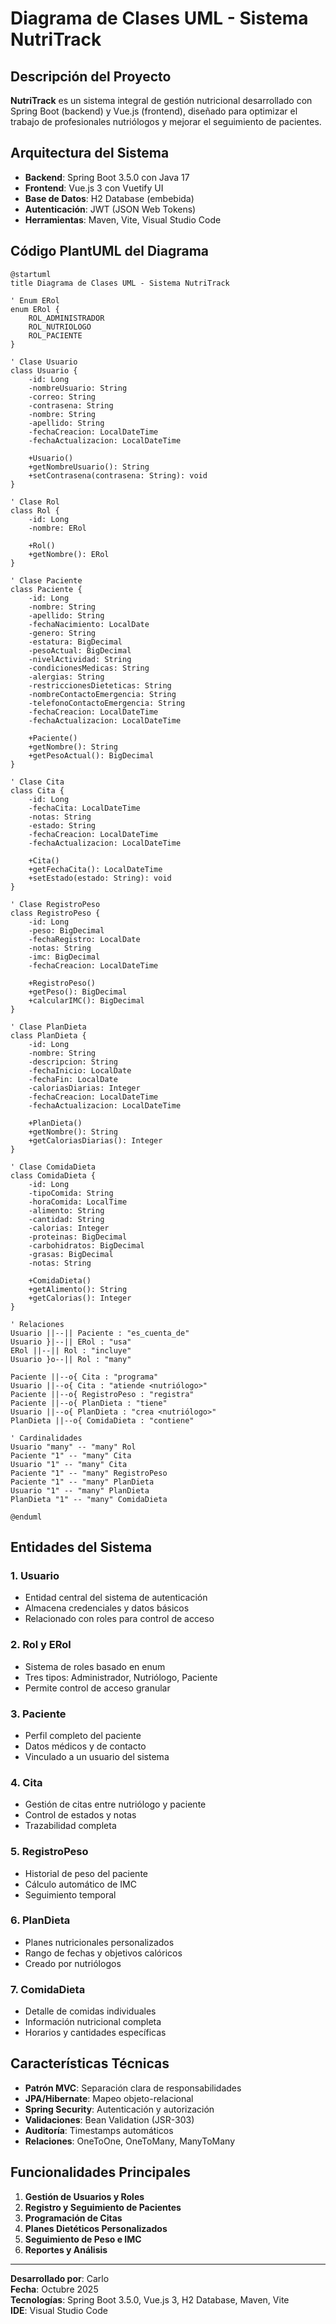 # Diagrama de Clases UML - Sistema NutriTrack

## Descripción del Proyecto

**NutriTrack** es un sistema integral de gestión nutricional desarrollado con Spring Boot (backend) y Vue.js (frontend), diseñado para optimizar el trabajo de profesionales nutriólogos y mejorar el seguimiento de pacientes.

## Arquitectura del Sistema

- **Backend**: Spring Boot 3.5.0 con Java 17
- **Frontend**: Vue.js 3 con Vuetify UI
- **Base de Datos**: H2 Database (embebida)
- **Autenticación**: JWT (JSON Web Tokens)
- **Herramientas**: Maven, Vite, Visual Studio Code

## Código PlantUML del Diagrama

```plantuml
@startuml
title Diagrama de Clases UML - Sistema NutriTrack

' Enum ERol
enum ERol {
    ROL_ADMINISTRADOR
    ROL_NUTRIOLOGO
    ROL_PACIENTE
}

' Clase Usuario
class Usuario {
    -id: Long
    -nombreUsuario: String
    -correo: String
    -contrasena: String
    -nombre: String
    -apellido: String
    -fechaCreacion: LocalDateTime
    -fechaActualizacion: LocalDateTime
    
    +Usuario()
    +getNombreUsuario(): String
    +setContrasena(contrasena: String): void
}

' Clase Rol
class Rol {
    -id: Long
    -nombre: ERol
    
    +Rol()
    +getNombre(): ERol
}

' Clase Paciente
class Paciente {
    -id: Long
    -nombre: String
    -apellido: String
    -fechaNacimiento: LocalDate
    -genero: String
    -estatura: BigDecimal
    -pesoActual: BigDecimal
    -nivelActividad: String
    -condicionesMedicas: String
    -alergias: String
    -restriccionesDieteticas: String
    -nombreContactoEmergencia: String
    -telefonoContactoEmergencia: String
    -fechaCreacion: LocalDateTime
    -fechaActualizacion: LocalDateTime
    
    +Paciente()
    +getNombre(): String
    +getPesoActual(): BigDecimal
}

' Clase Cita
class Cita {
    -id: Long
    -fechaCita: LocalDateTime
    -notas: String
    -estado: String
    -fechaCreacion: LocalDateTime
    -fechaActualizacion: LocalDateTime
    
    +Cita()
    +getFechaCita(): LocalDateTime
    +setEstado(estado: String): void
}

' Clase RegistroPeso
class RegistroPeso {
    -id: Long
    -peso: BigDecimal
    -fechaRegistro: LocalDate
    -notas: String
    -imc: BigDecimal
    -fechaCreacion: LocalDateTime
    
    +RegistroPeso()
    +getPeso(): BigDecimal
    +calcularIMC(): BigDecimal
}

' Clase PlanDieta
class PlanDieta {
    -id: Long
    -nombre: String
    -descripcion: String
    -fechaInicio: LocalDate
    -fechaFin: LocalDate
    -caloriasDiarias: Integer
    -fechaCreacion: LocalDateTime
    -fechaActualizacion: LocalDateTime
    
    +PlanDieta()
    +getNombre(): String
    +getCaloriasDiarias(): Integer
}

' Clase ComidaDieta
class ComidaDieta {
    -id: Long
    -tipoComida: String
    -horaComida: LocalTime
    -alimento: String
    -cantidad: String
    -calorias: Integer
    -proteinas: BigDecimal
    -carbohidratos: BigDecimal
    -grasas: BigDecimal
    -notas: String
    
    +ComidaDieta()
    +getAlimento(): String
    +getCalorias(): Integer
}

' Relaciones
Usuario ||--|| Paciente : "es_cuenta_de"
Usuario }|--|| ERol : "usa"
ERol ||--|| Rol : "incluye"
Usuario }o--|| Rol : "many"

Paciente ||--o{ Cita : "programa"
Usuario ||--o{ Cita : "atiende <nutriólogo>"
Paciente ||--o{ RegistroPeso : "registra"
Paciente ||--o{ PlanDieta : "tiene"
Usuario ||--o{ PlanDieta : "crea <nutriólogo>"
PlanDieta ||--o{ ComidaDieta : "contiene"

' Cardinalidades
Usuario "many" -- "many" Rol
Paciente "1" -- "many" Cita
Usuario "1" -- "many" Cita
Paciente "1" -- "many" RegistroPeso
Paciente "1" -- "many" PlanDieta
Usuario "1" -- "many" PlanDieta
PlanDieta "1" -- "many" ComidaDieta

@enduml
```

## Entidades del Sistema

### 1. **Usuario**
- Entidad central del sistema de autenticación
- Almacena credenciales y datos básicos
- Relacionado con roles para control de acceso

### 2. **Rol y ERol**
- Sistema de roles basado en enum
- Tres tipos: Administrador, Nutriólogo, Paciente
- Permite control de acceso granular

### 3. **Paciente**
- Perfil completo del paciente
- Datos médicos y de contacto
- Vinculado a un usuario del sistema

### 4. **Cita**
- Gestión de citas entre nutriólogo y paciente
- Control de estados y notas
- Trazabilidad completa

### 5. **RegistroPeso**
- Historial de peso del paciente
- Cálculo automático de IMC
- Seguimiento temporal

### 6. **PlanDieta**
- Planes nutricionales personalizados
- Rango de fechas y objetivos calóricos
- Creado por nutriólogos

### 7. **ComidaDieta**
- Detalle de comidas individuales
- Información nutricional completa
- Horarios y cantidades específicas

## Características Técnicas

- **Patrón MVC**: Separación clara de responsabilidades
- **JPA/Hibernate**: Mapeo objeto-relacional
- **Spring Security**: Autenticación y autorización
- **Validaciones**: Bean Validation (JSR-303)
- **Auditoría**: Timestamps automáticos
- **Relaciones**: OneToOne, OneToMany, ManyToMany

## Funcionalidades Principales

1. **Gestión de Usuarios y Roles**
2. **Registro y Seguimiento de Pacientes**
3. **Programación de Citas**
4. **Planes Dietéticos Personalizados**
5. **Seguimiento de Peso e IMC**
6. **Reportes y Análisis**

---

**Desarrollado por**: Carlo  
**Fecha**: Octubre 2025  
**Tecnologías**: Spring Boot 3.5.0, Vue.js 3, H2 Database, Maven, Vite  
**IDE**: Visual Studio Code